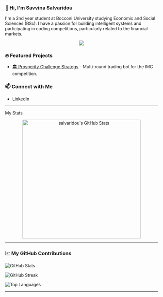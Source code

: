 ### 👋 Hi, I'm Savvina Salvaridou
I'm a 2nd year student at Bocconi University studying Economic and Social Sciences (BSc). I have a passion for building intelligent systems and participating in coding competitions, particularly related to the financial markets. 

<p align="center">
  <img src="https://skillicons.dev/icons?i=python,r,java,html,css" />
</p>

### 🔥 Featured Projects
- [🏛️ Prosperity Challenge Strategy](https://github.com/BocconiStudentsFinancialMarkets/Prosperity-Challenge-Sigfrido-Island) – Multi-round trading bot for the IMC competition.

### 📫 Connect with Me
- [LinkedIn](https://www.linkedin.com/in/ssalvaridou/)

<hr>

My Stats
<br>

<div align=center>
  <img width=390 src="https://github-readme-stats.vercel.app/api?username=salvaridou&theme=transparent&count_private=true&show_icons=true&rank_icon=github&locale=en" alt="salvaridou's GitHub Stats" />
</div>

<hr>

### 📈 My GitHub Contributions

![GitHub Stats](https://github-readme-stats.vercel.app/api?username=salvaridou&show_icons=true&count_private=true&theme=default)

![GitHub Streak](https://github-readme-streak-stats.herokuapp.com/?user=salvaridou&theme=default)

![Top Languages](https://github-readme-stats.vercel.app/api/top-langs/?username=salvaridou&layout=compact&theme=default)

<hr>
